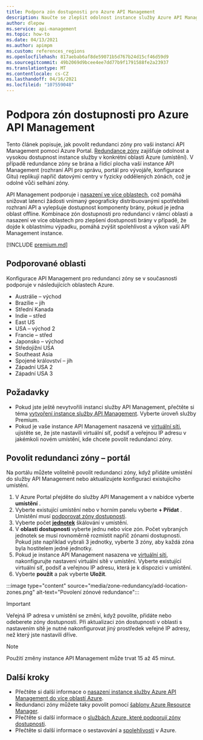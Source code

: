 ```yaml
---
title: Podpora zón dostupnosti pro Azure API Management
description: Naučte se zlepšit odolnost instance služby Azure API Management v oblasti tím, že povolíte redundanci zóny.
author: dlepow
ms.service: api-management
ms.topic: how-to
ms.date: 04/13/2021
ms.author: apimpm
ms.custom: references_regions
ms.openlocfilehash: 817aebab6af8de59071b5d767b24d15cf46d59d9
ms.sourcegitcommit: 49b2069d9bcee4ee7dd77b9f1791588fe2a23937
ms.translationtype: MT
ms.contentlocale: cs-CZ
ms.lasthandoff: 04/16/2021
ms.locfileid: "107559048"
---
```

# <a name="availability-zone-support-for-azure-api-management"></a>Podpora zón dostupnosti pro Azure API Management 

Tento článek popisuje, jak povolit redundanci zóny pro vaši instanci API Management pomocí Azure Portal. [Redundance zóny](../availability-zones/az-overview.md#availability-zones) zajišťuje odolnost a vysokou dostupnost instance služby v konkrétní oblasti Azure (umístění). V případě redundance zóny se brána a řídicí plocha vaší instance API Management (rozhraní API pro správu, portál pro vývojáře, konfigurace Gitu) replikují napříč datovými centry v fyzicky oddělených zónách, což je odolné vůči selhání zóny. 

API Management podporuje i [nasazení ve více oblastech](api-management-howto-deploy-multi-region.md), což pomáhá snižovat latenci žádosti vnímaný geograficky distribuovanými spotřebiteli rozhraní API a vylepšuje dostupnost komponenty brány, pokud je jedna oblast offline. Kombinace zón dostupnosti pro redundanci v rámci oblasti a nasazení ve více oblastech pro zlepšení dostupnosti brány v případě, že dojde k oblastnímu výpadku, pomáhá zvýšit spolehlivost a výkon vaší API Management instance.

[!INCLUDE [premium.md](../../includes/api-management-availability-premium.md)]

## <a name="supported-regions"></a>Podporované oblasti

Konfigurace API Management pro redundanci zóny se v současnosti podporuje v následujících oblastech Azure.

* Austrálie – východ
* Brazílie – jih
* Střední Kanada
* Indie – střed
* East US
* USA – východ 2
* Francie – střed
* Japonsko – východ
* Středojižní USA
* Southeast Asia
* Spojené království – jih
* Západní USA 2
* Západní USA 3

## <a name="prerequisites"></a>Požadavky

* Pokud jste ještě nevytvořili instanci služby API Management, přečtěte si téma [vytvoření instance služby API Management](get-started-create-service-instance.md). Vyberte úroveň služby Premium.
* Pokud je vaše instance API Management nasazená ve [virtuální síti](api-management-using-with-vnet.md), ujistěte se, že jste nastavili virtuální síť, podsíť a veřejnou IP adresu v jakémkoli novém umístění, kde chcete povolit redundanci zóny.

## <a name="enable-zone-redundancy---portal"></a>Povolit redundanci zóny – portál

Na portálu můžete volitelně povolit redundanci zóny, když přidáte umístění do služby API Management nebo aktualizujete konfiguraci existujícího umístění.

1. V Azure Portal přejděte do služby API Management a v nabídce vyberte **umístění** .
1. Vyberte existující umístění nebo v horním panelu vyberte **+ Přidat** . Umístění musí [podporovat zóny dostupnosti](#supported-regions).
1. Vyberte počet **[jednotek](upgrade-and-scale.md)** škálování v umístění.
1. V **oblasti dostupnosti** vyberte jednu nebo více zón. Počet vybraných jednotek se musí rovnoměrně rozmístit napříč zónami dostupnosti. Pokud jste například vybrali 3 jednotky, vyberte 3 zóny, aby každá zóna byla hostitelem jedné jednotky.
1. Pokud je instance API Management nasazena ve [virtuální síti](api-management-using-with-vnet.md), nakonfigurujte nastavení virtuální sítě v umístění. Vyberte existující virtuální síť, podsíť a veřejnou IP adresu, která je k dispozici v umístění.
1. Vyberte **použít** a pak vyberte **Uložit**.

:::image type="content" source="media/zone-redundancy/add-location-zones.png" alt-text="Povolení zónové redundance":::

> [!IMPORTANT]
> Veřejná IP adresa v umístění se změní, když povolíte, přidáte nebo odeberete zóny dostupnosti. Při aktualizaci zón dostupnosti v oblasti s nastavením sítě je nutné nakonfigurovat jiný prostředek veřejné IP adresy, než který jste nastavili dříve.

> [!NOTE]
> Použití změny instance API Management může trvat 15 až 45 minut.

## <a name="next-steps"></a>Další kroky

* Přečtěte si další informace o [nasazení instance služby Azure API Management do více oblastí Azure](api-management-howto-deploy-multi-region.md).
* Redundanci zóny můžete taky povolit pomocí [šablony Azure Resource Manager](https://github.com/Azure/azure-quickstart-templates/tree/master/101-api-management-simple-zones).
* Přečtěte si další informace o [službách Azure, které podporují zóny dostupnosti](../availability-zones/az-region.md).
* Přečtěte si další informace o sestavování a [spolehlivosti](/azure/architecture/framework/resiliency/overview) v Azure.